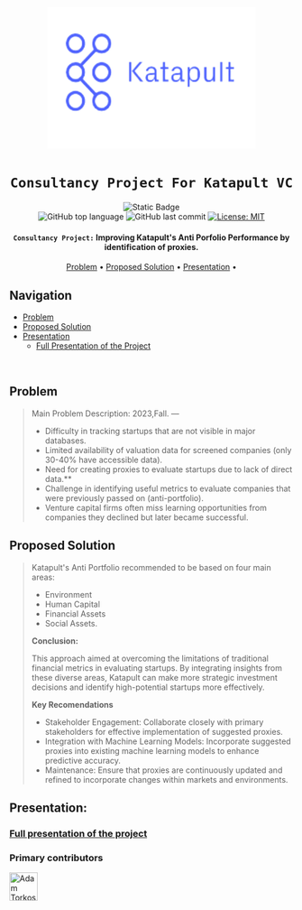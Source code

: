 <div align="center">

<img src="./Problem/Katapult_logo.png" alt="Katapultlogo" width="370" height="250"/>

# `Consultancy Project For Katapult VC`

![Static Badge](https://img.shields.io/badge/mission-Katapult's_Anti_Portfolio-purple)
<br />
![GitHub top language](https://img.shields.io/github/languages/top/adamsky777/Consultancy_KatapultVC)
![GitHub last commit](https://img.shields.io/github/last-commit/adamsky777/Consultancy_KatapultVC)
[![License: MIT](https://img.shields.io/badge/License-MIT-green.svg)](https://opensource.org/licenses/MIT)

<p class="align center">
<h4><code>Consultancy Project:</code> Improving Katapult's Anti Porfolio Performance by identification of proxies.</h4>
</p>

[Problem](#Problem) •
[Proposed Solution](#proposed-solution) •
[Presentation](#Presentation) •


</div>

## Navigation

- [Problem](#Problem)
- [Proposed Solution](#proposed-solution)
- [Presentation](#presentation)
  - [Full Presentation of the Project](#full-presentation-of-the-project)

<br />

## Problem

> Main Problem Description:  2023,Fall. — 
> * Difficulty in tracking startups that are not visible in major databases.
> * Limited availability of valuation data for screened companies (only 30-40% have accessible data).
> * Need for creating proxies to evaluate startups due to lack of direct data.**
> * Challenge in identifying useful metrics to evaluate companies that were previously passed on (anti-portfolio).
> *  Venture capital firms often miss learning opportunities from companies they declined but later became successful.


## Proposed Solution

>  Katapult's Anti Portfolio recommended to be based on four main
areas: 
> * Environment 
> * Human Capital 
> * Financial Assets 
> * Social Assets.
> 
> **Conclusion:**
> 
> This approach aimed at overcoming the limitations of traditional financial metrics in
evaluating startups. By integrating insights from these diverse areas, Katapult can
make more strategic investment decisions and identify high-potential startups
more effectively.
> 
> **Key Recomendations**
> 
> * Stakeholder Engagement: Collaborate closely with primary stakeholders for effective implementation of
suggested proxies. 
> * Integration with Machine Learning Models: Incorporate suggested proxies into existing machine learning models to
enhance predictive accuracy. 
> *  Maintenance: Ensure that proxies are continuously updated and refined to incorporate
changes within markets and environments.

## Presentation:

### [Full presentation of the project](https://github.com/adamsky777/Consultancy_KatapultVC/blob/main/Katapult%20VC%20-%20Consultancy%20Project%20.pdf)
     

### Primary contributors

<a href="https://github.com/adamsky777"><img height="50" src="https://avatars.githubusercontent.com/u/73426467?s=400&u=9c2283f010f179f17aaa58a0b9fbc68efd8014fd&v=4" title="Adam Torkos" width="50"/></a>

